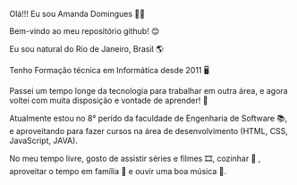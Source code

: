Olá!!! Eu sou Amanda Domingues 👩‍💻

Bem-vindo ao meu repositório github! 😊

Eu sou natural do Rio de Janeiro, Brasil 🌎

Tenho Formação técnica em Informática desde 2011 🖥️

Passei um tempo longe da tecnologia para trabalhar em outra área, e agora voltei com muita disposição e vontade de aprender! 🤩

Atualmente estou no 8° perído da faculdade de Engenharia de Software 📚, e aproveitando para fazer cursos na área de desenvolvimento (HTML, CSS,  JavaScript,  JAVA).

No meu tempo livre, gosto de assistir séries e filmes 🎞️, cozinhar :cookie: , aproveitar o tempo em família 💜 e ouvir uma boa música 🎵.

